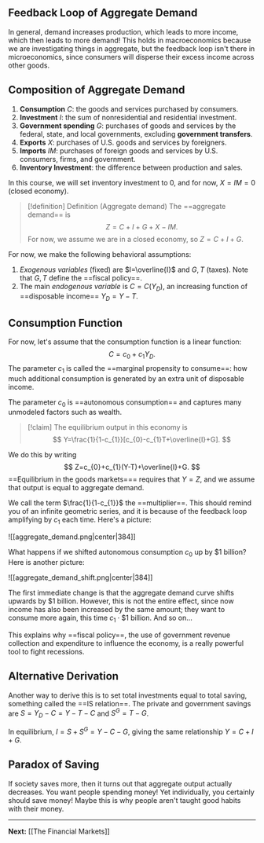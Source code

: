 ## Feedback Loop of Aggregate Demand

In general, demand increases production, which leads to more income, which then leads to more demand! This holds in macroeconomics because we are investigating things in aggregate, but the feedback loop isn't there in microeconomics, since consumers will disperse their excess income across other goods.

## Composition of Aggregate Demand

1. **Consumption** $C$: the goods and services purchased by consumers.
2. **Investment** $I$: the sum of nonresidential and residential investment.
3. **Government spending** $G$: purchases of goods and services by the federal, state, and local governments, excluding **government transfers**.
4. **Exports** $X$: purchases of U.S. goods and services by foreigners.
5. **Imports** $IM$: purchases of foreign goods and services by U.S. consumers, firms, and government.
6. **Inventory Investment**: the difference between production and sales.

In this course, we will set inventory investment to 0, and for now, $X=IM=0$ (closed economy).

> [!definition] Definition (Aggregate demand)
> The ==aggregate demand== is
> $$
> Z = C + I + G + X - IM.
> $$
> For now, we assume we are in a closed economy, so $Z=C+I+G$.

For now, we make the following behavioral assumptions:

1. *Exogenous variables* (fixed) are $I=\overline{I}$ and $G,T$ (taxes). Note that $G,T$ define the ==fiscal policy==.
2. The main *endogenous variable* is $C=C(Y_{D})$, an increasing function of ==disposable income== $Y_{D}=Y-T$.

## Consumption Function

For now, let's assume that the consumption function is a linear function:
$$
C=c_{0}+c_{1}Y_{D}.
$$
The parameter $c_{1}$ is called the ==marginal propensity to consume==: how much additional consumption is generated by an extra unit of disposable income.

The parameter $c_{0}$ is ==autonomous consumption== and captures many unmodeled factors such as wealth.

> [!claim]
> The equilibrium output in this economy is
> $$
> Y=\frac{1}{1-c_{1}}[c_{0}-c_{1}T+\overline{I}+G].
> $$

We do this by writing
$$
Z=c_{0}+c_{1}(Y-T)+\overline{I}+G.
$$
==Equilibrium in the goods markets=== requires that $Y=Z$, and we assume that output is equal to aggregate demand.

We call the term $\frac{1}{1-c_{1}}$ the ==multiplier==. This should remind you of an infinite geometric series, and it is because of the feedback loop amplifying by $c_{1}$ each time. Here's a picture:

![[aggregate_demand.png|center|384]]

What happens if we shifted autonomous consumption $c_{0}$ up by $\$1$ billion? Here is another picture:

![[aggregate_demand_shift.png|center|384]]

The first immediate change is that the aggregate demand curve shifts upwards by $\$1$ billion. However, this is not the entire effect, since now income has also been increased by the same amount; they want to consume more again, this time $c_{1}\cdot\$1$ billion. And so on...

This explains why ==fiscal policy==, the use of government revenue collection and expenditure to influence the economy, is a really powerful tool to fight recessions.
## Alternative Derivation

Another way to derive this is to set total investments equal to total saving, something called the ==IS relation==. The private and government savings are $S=Y_{D}-C=Y-T-C$ and $S^{G}=T-G$. 

In equilibrium, $I=S+S^{G}=Y-C-G$, giving the same relationship $Y=C+I+G$.

## Paradox of Saving

If society saves more, then it turns out that aggregate output actually decreases. You want people spending money! Yet individually, you certainly should save money! Maybe this is why people aren't taught good habits with their money.

---

**Next:** [[The Financial Markets]]


